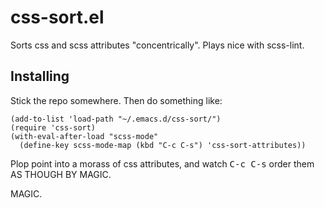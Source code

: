 css-sort.el
===========

Sorts css and scss attributes "concentrically". Plays nice with scss-lint.

## Installing

Stick the repo somewhere. Then do something like: 

```
(add-to-list 'load-path "~/.emacs.d/css-sort/")
(require 'css-sort)
(with-eval-after-load "scss-mode"
  (define-key scss-mode-map (kbd "C-c C-s") 'css-sort-attributes))
```

Plop point into a morass of css attributes, and watch <kbd>C-c C-s</kbd> order them AS THOUGH BY MAGIC.

MAGIC.
